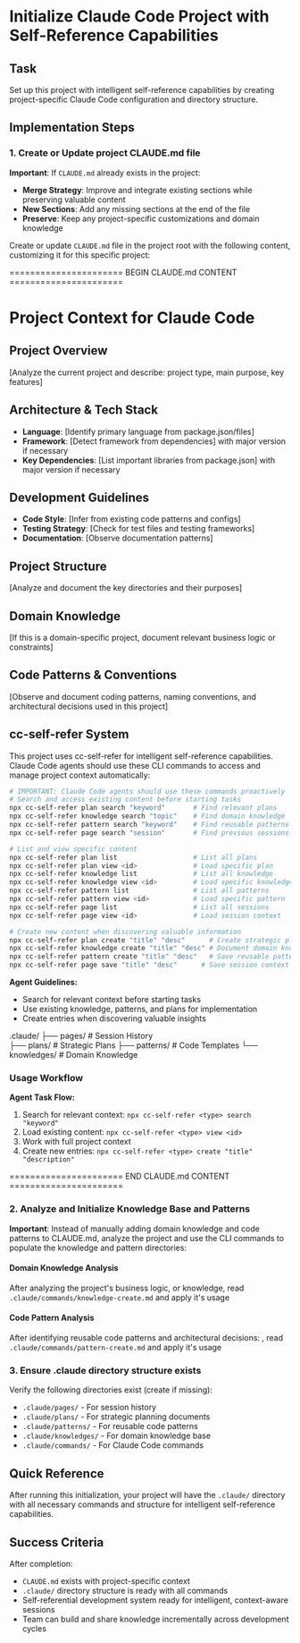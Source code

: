 # Initialize Claude Code Project with Self-Reference Capabilities

## Task

Set up this project with intelligent self-reference capabilities by creating project-specific Claude Code configuration and directory structure.

## Implementation Steps

### 1. Create or Update project CLAUDE.md file

**Important**: If `CLAUDE.md` already exists in the project:

- **Merge Strategy**: Improve and integrate existing sections while preserving valuable content
- **New Sections**: Add any missing sections at the end of the file
- **Preserve**: Keep any project-specific customizations and domain knowledge

Create or update `CLAUDE.md` file in the project root with the following content, customizing it for this specific project:

====================== BEGIN CLAUDE.md CONTENT ======================

# Project Context for Claude Code

## Project Overview

[Analyze the current project and describe: project type, main purpose, key features]

## Architecture & Tech Stack

- **Language**: [Identify primary language from package.json/files]
- **Framework**: [Detect framework from dependencies] with major version if necessary
- **Key Dependencies**: [List important libraries from package.json] with major version if necessary

## Development Guidelines

- **Code Style**: [Infer from existing code patterns and configs]
- **Testing Strategy**: [Check for test files and testing frameworks]
- **Documentation**: [Observe documentation patterns]

## Project Structure

[Analyze and document the key directories and their purposes]

## Domain Knowledge

[If this is a domain-specific project, document relevant business logic or constraints]

## Code Patterns & Conventions

[Observe and document coding patterns, naming conventions, and architectural decisions used in this project]

## cc-self-refer System

This project uses cc-self-refer for intelligent self-reference capabilities. Claude Code agents should use these CLI commands to access and manage project context automatically:

```bash
# IMPORTANT: Claude Code agents should use these commands proactively
# Search and access existing content before starting tasks
npx cc-self-refer plan search "keyword"       # Find relevant plans
npx cc-self-refer knowledge search "topic"    # Find domain knowledge
npx cc-self-refer pattern search "keyword"    # Find reusable patterns
npx cc-self-refer page search "session"       # Find previous sessions

# List and view specific content
npx cc-self-refer plan list                   # List all plans
npx cc-self-refer plan view <id>              # Load specific plan
npx cc-self-refer knowledge list              # List all knowledge
npx cc-self-refer knowledge view <id>         # Load specific knowledge
npx cc-self-refer pattern list                # List all patterns
npx cc-self-refer pattern view <id>           # Load specific pattern
npx cc-self-refer page list                   # List all sessions
npx cc-self-refer page view <id>              # Load session context

# Create new content when discovering valuable information
npx cc-self-refer plan create "title" "desc"      # Create strategic plans
npx cc-self-refer knowledge create "title" "desc" # Document domain knowledge
npx cc-self-refer pattern create "title" "desc"   # Save reusable patterns
npx cc-self-refer page save "title" "desc"      # Save session context
```

**Agent Guidelines:**

- Search for relevant context before starting tasks
- Use existing knowledge, patterns, and plans for implementation
- Create entries when discovering valuable insights

.claude/
├── pages/ # Session History  
├── plans/ # Strategic Plans
├── patterns/ # Code Templates
└── knowledges/ # Domain Knowledge

### Usage Workflow

**Agent Task Flow:**

1. Search for relevant context: `npx cc-self-refer <type> search "keyword"`
2. Load existing content: `npx cc-self-refer <type> view <id>`
3. Work with full project context
4. Create new entries: `npx cc-self-refer <type> create "title" "description"`

====================== END CLAUDE.md CONTENT ======================

### 2. Analyze and Initialize Knowledge Base and Patterns

**Important**: Instead of manually adding domain knowledge and code patterns to CLAUDE.md, analyze the project and use the CLI commands to populate the knowledge and pattern directories:

#### Domain Knowledge Analysis

After analyzing the project's business logic, or knowledge, read `.claude/commands/knowledge-create.md` and apply it's usage

#### Code Pattern Analysis

After identifying reusable code patterns and architectural decisions: , read `.claude/commands/pattern-create.md` and apply it's usage

### 3. Ensure .claude directory structure exists

Verify the following directories exist (create if missing):

- `.claude/pages/` - For session history
- `.claude/plans/` - For strategic planning documents
- `.claude/patterns/` - For reusable code patterns
- `.claude/knowledges/` - For domain knowledge base
- `.claude/commands/` - For Claude Code commands

## Quick Reference

After running this initialization, your project will have the `.claude/` directory with all necessary commands and structure for intelligent self-reference capabilities.

## Success Criteria

After completion:

- `CLAUDE.md` exists with project-specific context
- `.claude/` directory structure is ready with all commands
- Self-referential development system ready for intelligent, context-aware sessions
- Team can build and share knowledge incrementally across development cycles
